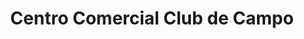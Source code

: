 ---
title: "Centro Comercial Club de Campo"
url: /san-antonio-de-los-altos/centro-comercial-club-de-campo/
shop: centro comercial
---